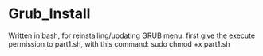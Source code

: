 # Grub_Install
Written in bash, for reinstalling/updating GRUB menu.
first give the execute permission to part1.sh, with this command:
sudo chmod +x part1.sh
